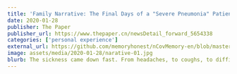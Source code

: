 ```yaml
---
title: 'Family Narrative: The Final Days of a "Severe Pneumonia" Patient'
date: 2020-01-28
publisher: The Paper
publisher_url: https://www.thepaper.cn/newsDetail_forward_5654338
categories: ['personal experience']
external_url: https://github.com/memoryhonest/nCovMemory-en/blob/master/docs/2020-01-28/the_final_days_of_a_patient.md
image: assets/media/2020-01-28/narative-01.jpg
blurb: The sickness came down fast. From headaches, to coughs, to difficulty breathing, to eventually "all of her lungs were white", death arrived in just 12 days.
---
```

